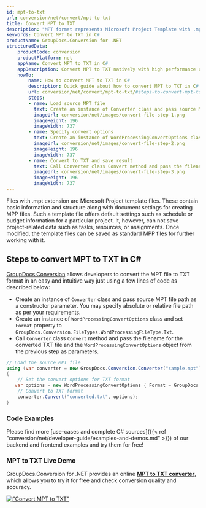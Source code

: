```yaml
---
id: mpt-to-txt
url: conversion/net/convert/mpt-to-txt
title: Convert MPT to TXT
description: "MPT format represents Microsoft Project Template with .mpt extension. Learn how to convert MPT to TXT file programmatically in C# language using GroupDocs.Conversion for .NET library."
keywords: Convert MPT to TXT in C#
productName: GroupDocs.Conversion for .NET
structuredData:
    productCode: conversion
    productPlatform: net
    appName: Convert MPT to TXT in C#
    appDescription: Convert MPT to TXT natively with high performance using C# language and server side GroupDocs.Conversion for .NET APIs, without the use of any software like Microsoft or Open Office.
    howTo:
        name: How to convert MPT to TXT in C# 
        description: Quick guide about how to convert MPT to TXT in C# with high performance and accuracy.
        url: conversion/net/convert/mpt-to-txt/#steps-to-convert-mpt-to-txt-in-c
        steps:
        - name: Load source MPT file 
          text: Create an instance of Converter class and pass source MPT file path as a constructor parameter. You may specify absolute or relative file path as per your requirements. 
          imageUrl: conversion/net/images/convert-file-step-1.png
          imageHeight: 196
          imageWidth: 737
        - name: Specify convert options 
          text: Create an instance of WordProcessingConvertOptions class.
          imageUrl: conversion/net/images/convert-file-step-2.png
          imageHeight: 196
          imageWidth: 737
        - name: Convert to TXT and save result 
          text: Call Converter class Convert method and pass the filename for the converted HTML file and the WordProcessingConvertOptions object from the previous step as parameters.
          imageUrl: conversion/net/images/convert-file-step-3.png
          imageHeight: 196
          imageWidth: 737
---
```


Files with .mpt extension are Microsoft Project template files. These contain basic information and structure along with document settings for creating MPP files. Such a template file offers default settings such as schedule or budget information for a particular project. It, however, can not save project-related data such as tasks, resources, or assignments. Once modified, the template files can be saved as standard MPP files for further working with it.

## Steps to convert MPT to TXT in C#

[GroupDocs.Conversion](https://products.groupdocs.com/conversion/net) allows developers to convert the MPT file to TXT format in an easy and intuitive way just using a few lines of code as described below:

* Create an instance of `Converter` class and pass source MPT file path as a constructor parameter. You may specify absolute or relative file path as per your requirements. 
* Create an instance of `WordProcessingConvertOptions` class and set `Format` property to `GroupDocs.Conversion.FileTypes.WordProcessingFileType.Txt`.
* Call `Converter` class `Convert` method and pass the filename for the converted TXT file and the `WordProcessingConvertOptions` object from the previous step as parameters.

```csharp
// Load the source MPT file
using (var converter = new GroupDocs.Conversion.Converter("sample.mpt"))
{
    // Set the convert options for TXT format
   var options = new WordProcessingConvertOptions { Format = GroupDocs.Conversion.FileTypes.WordProcessingFileType.Txt };
    // Convert to TXT format
    converter.Convert("converted.txt", options);
}
```

### Code Examples

Please find more [use-cases and complete C# sources]({{< ref "conversion/net/developer-guide/examples-and-demos.md" >}}) of our backend and frontend examples and try them for free!

### MPT to TXT Live Demo

GroupDocs.Conversion for .NET provides an online [**MPT to TXT converter**](https://products.groupdocs.app/conversion/mpt-to-txt), which allows you to try it for free and check conversion quality and accuracy.

[!["Convert MPT to TXT"](conversion/net/images/convert-to-txt/convert-mpt-to-txt.png)](https://products.groupdocs.app/conversion/mpt-to-txt)